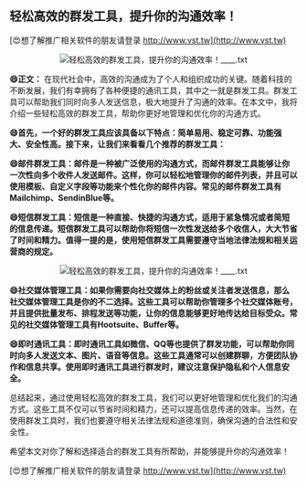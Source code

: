 ## **轻松高效的群发工具，提升你的沟通效率！**

[😍想了解推广相关软件的朋友请登录 http://www.vst.tw](http://www.vst.tw)

 <center><img src="https://vst.tw/MP4/tuiguang/png/6.png" alt="轻松高效的群发工具，提升你的沟通效率！____.txt"></center>

**😄正文：**
在现代社会中，高效的沟通成为了个人和组织成功的关键。随着科技的不断发展，我们有幸拥有了各种便捷的通讯工具，其中之一就是群发工具。群发工具可以帮助我们同时向多人发送信息，极大地提升了沟通的效率。在本文中，我将介绍一些轻松高效的群发工具，帮助你更好地管理和优化你的沟通方式。

**😄首先，一个好的群发工具应该具备以下特点：简单易用、稳定可靠、功能强大、安全性高。接下来，让我们来看看几个推荐的群发工具：**

**😄邮件群发工具：邮件是一种被广泛使用的沟通方式，而邮件群发工具能够让你一次性向多个收件人发送邮件。这样，你可以轻松地管理你的邮件列表，并且可以使用模板、自定义字段等功能来个性化你的邮件内容。常见的邮件群发工具有Mailchimp、SendinBlue等。**

**😄短信群发工具：短信是一种直接、快捷的沟通方式，适用于紧急情况或者简短的信息传递。短信群发工具可以帮助你将短信一次性发送给多个收信人，大大节省了时间和精力。值得一提的是，使用短信群发工具需要遵守当地法律法规和相关运营商的规定。**

 <center><img src="https://vst.tw/MP4/tuiguang/png/5.png" alt="轻松高效的群发工具，提升你的沟通效率！____.txt"></center>

**😄社交媒体管理工具：如果你需要向社交媒体上的粉丝或关注者发送信息，那么社交媒体管理工具是你的不二选择。这些工具可以帮助你管理多个社交媒体账号，并且提供批量发布、排程发送等功能，让你的信息能够更好地传达给目标受众。常见的社交媒体管理工具有Hootsuite、Buffer等。**

**😄即时通讯工具：即时通讯工具如微信、QQ等也提供了群发功能，可以帮助你同时向多人发送文本、图片、语音等信息。这些工具通常可以创建群聊，方便团队协作和信息共享。使用即时通讯工具进行群发时，建议注意保护隐私和个人信息安全。**

总结起来，通过使用轻松高效的群发工具，我们可以更好地管理和优化我们的沟通方式。这些工具不仅可以节省时间和精力，还可以提高信息传递的效率。当然，在使用群发工具时，我们也要遵守相关法律法规和道德准则，确保沟通的合法性和安全性。

希望本文对你了解和选择适合的群发工具有所帮助，并能够提升你的沟通效率！

[😍想了解推广相关软件的朋友请登录 http://www.vst.tw](http://www.vst.tw)



